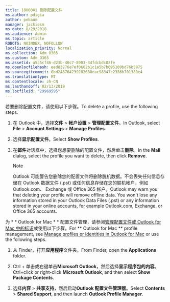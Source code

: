 ```yaml
---
title: 1800001 删除配置文件
ms.author: pdigia
author: pebaum
manager: jackiesm
ms.date: 8/29/2018
ms.audience: Admin
ms.topic: article
ROBOTS: NOINDEX, NOFOLLOW
localization_priority: Normal
ms.collection: Adm_O365
ms.custom: Adm_O365
ms.assetid: a5c5cf46-d23b-40c7-8983-34fdcbdc02fe
ms.openlocfilehash: eed83276e7ef0602b1c1a5b7b095109bd76b5975
ms.sourcegitcommit: 6bd248764239282688cac98347c2356b701389e4
ms.translationtype: MT
ms.contentlocale: zh-CN
ms.lasthandoff: 02/13/2019
ms.locfileid: "29969595"
---
```

<span data-ttu-id="5af64-102">若要删除配置文件，请使用以下步骤。</span><span class="sxs-lookup"><span data-stu-id="5af64-102">To delete a profile, use the following steps.</span></span>
  
1. <span data-ttu-id="5af64-103">在 Outlook 中，选择**文件** \> **帐户设置** \> **管理配置文件**。</span><span class="sxs-lookup"><span data-stu-id="5af64-103">In Outlook, select **File** \> **Account Settings** \> **Manage Profiles**.</span></span>
    
2. <span data-ttu-id="5af64-104">选择**显示配置文件**。</span><span class="sxs-lookup"><span data-stu-id="5af64-104">Select **Show Profiles**.</span></span>
    
3. <span data-ttu-id="5af64-105">在**邮件**对话框中，选择您想要删除的配置文件，然后单击**删除**。</span><span class="sxs-lookup"><span data-stu-id="5af64-105">In the **Mail** dialog, select the profile you want to delete, then click **Remove**.</span></span>
    
    > [!NOTE]
    > <span data-ttu-id="5af64-p101">Outlook 可能警告您删除您的配置文件将删除脱机数据。不会丢失任何信息存储在 Outlook 数据文件 (.pst) 或任何信息存储在您的联机帐户，例如 Outlook.com、 Exchange 或 Office 365 帐户。</span><span class="sxs-lookup"><span data-stu-id="5af64-p101">Outlook may warn you that deleting your profile will remove offline data. You won't lose any information stored in your Outlook Data Files (.pst) or any information stored in your online accounts, for example Outlook.com, Exchange, or Office 365 accounts.</span></span> 
  
<span data-ttu-id="5af64-108">为 \* \* Outlook for Mac \* \* 配置文件管理，请参阅[管理配置文件或 Outlook for Mac 中的标识](https://support.office.com/article/fed2a955-74df-4a24-bef6-78a426958c4c.aspx)或使用以下步骤。</span><span class="sxs-lookup"><span data-stu-id="5af64-108">For \*\* Outlook for Mac \*\* profile management, see [Manage profiles or identities in Outlook for Mac](https://support.office.com/article/fed2a955-74df-4a24-bef6-78a426958c4c.aspx) or use the following steps.</span></span> 
  
1. <span data-ttu-id="5af64-109">从 Finder，打开**应用程序**文件夹。</span><span class="sxs-lookup"><span data-stu-id="5af64-109">From Finder, open the **Applications** folder.</span></span> 
    
2. <span data-ttu-id="5af64-110">Ctrl + 单击或右键单击**Microsoft Outlook**，然后选择**显示程序包的内容**。</span><span class="sxs-lookup"><span data-stu-id="5af64-110">Ctrl+click or right-click **Microsoft Outlook**, and then select **Show Package Contents**.</span></span>
    
3. <span data-ttu-id="5af64-111">选择**内容** \> **共享支持**，然后启动**Outlook 配置文件管理器**。</span><span class="sxs-lookup"><span data-stu-id="5af64-111">Select **Contents** \> **Shared Support**, and then launch **Outlook Profile Manager**.</span></span>
    

